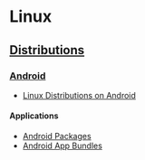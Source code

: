 # Linux
## [Distributions](Distributions/README.md)
### [Android](Distributions/Android/README.md)
- [Linux Distributions on Android](Distributions/Android/Linux%20Distributions%20on%20Android.md)

#### Applications
- [Android Packages](Distributions/Android/Applications/Android%20Packages.md)
- [Android App Bundles](Distributions/Android/Applications/Android%20App%20Bundles.md)